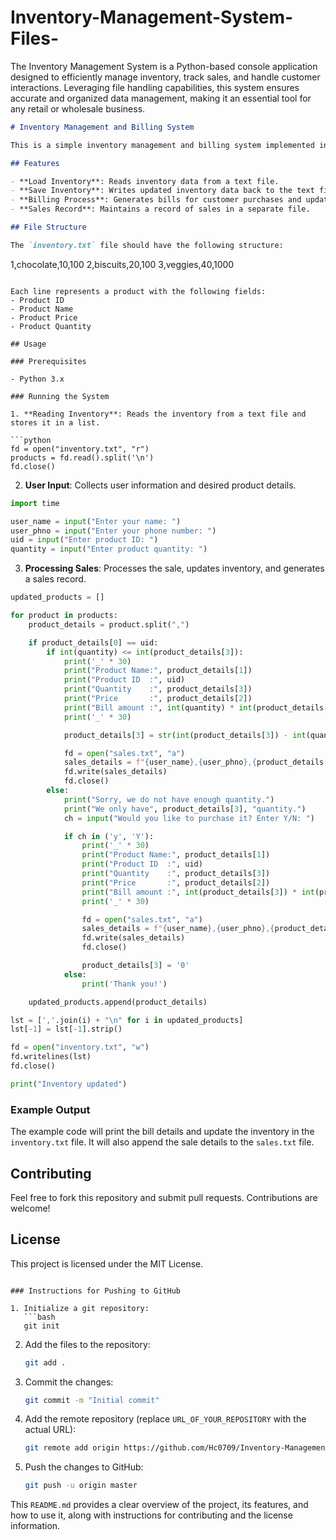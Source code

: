 # Inventory-Management-System-Files-
The Inventory Management System is a Python-based console application designed to efficiently manage inventory, track sales, and handle customer interactions. Leveraging file handling capabilities, this system ensures accurate and organized data management, making it an essential tool for any retail or wholesale business.
```markdown
# Inventory Management and Billing System

This is a simple inventory management and billing system implemented in Python. The system reads product data from a text file, processes sales, and updates inventory accordingly. It also generates sales records and stores them in a separate file.

## Features

- **Load Inventory**: Reads inventory data from a text file.
- **Save Inventory**: Writes updated inventory data back to the text file.
- **Billing Process**: Generates bills for customer purchases and updates inventory.
- **Sales Record**: Maintains a record of sales in a separate file.

## File Structure

The `inventory.txt` file should have the following structure:

```
1,chocolate,10,100
2,biscuits,20,100
3,veggies,40,1000
```

Each line represents a product with the following fields:
- Product ID
- Product Name
- Product Price
- Product Quantity

## Usage

### Prerequisites

- Python 3.x

### Running the System

1. **Reading Inventory**: Reads the inventory from a text file and stores it in a list.

```python
fd = open("inventory.txt", "r")
products = fd.read().split('\n')
fd.close()
```

2. **User Input**: Collects user information and desired product details.

```python
import time

user_name = input("Enter your name: ")
user_phno = input("Enter your phone number: ")
uid = input("Enter product ID: ")
quantity = input("Enter product quantity: ")
```

3. **Processing Sales**: Processes the sale, updates inventory, and generates a sales record.

```python
updated_products = []

for product in products:
    product_details = product.split(",")

    if product_details[0] == uid:
        if int(quantity) <= int(product_details[3]):
            print('_' * 30)
            print("Product Name:", product_details[1])
            print("Product ID  :", uid)
            print("Quantity    :", product_details[3])
            print("Price       :", product_details[2])
            print("Bill amount :", int(quantity) * int(product_details[2]))
            print('_' * 30)

            product_details[3] = str(int(product_details[3]) - int(quantity))

            fd = open("sales.txt", "a")
            sales_details = f"{user_name},{user_phno},{product_details[1]},{uid},{quantity},{int(quantity) * int(product_details[2])},{time.ctime()}\n"
            fd.write(sales_details)
            fd.close()
        else:
            print("Sorry, we do not have enough quantity.")
            print("We only have", product_details[3], "quantity.")
            ch = input("Would you like to purchase it? Enter Y/N: ")

            if ch in ('y', 'Y'):
                print('_' * 30)
                print("Product Name:", product_details[1])
                print("Product ID  :", uid)
                print("Quantity    :", product_details[3])
                print("Price       :", product_details[2])
                print("Bill amount :", int(product_details[3]) * int(product_details[2]))
                print('_' * 30)

                fd = open("sales.txt", "a")
                sales_details = f"{user_name},{user_phno},{product_details[1]},{uid},{product_details[3]},{int(product_details[3]) * int(product_details[2])},{time.ctime()}\n"
                fd.write(sales_details)
                fd.close()

                product_details[3] = '0'
            else:
                print('Thank you!')

    updated_products.append(product_details)

lst = [','.join(i) + "\n" for i in updated_products]
lst[-1] = lst[-1].strip()

fd = open("inventory.txt", "w")
fd.writelines(lst)
fd.close()

print("Inventory updated")
```

### Example Output

The example code will print the bill details and update the inventory in the `inventory.txt` file. It will also append the sale details to the `sales.txt` file.

## Contributing

Feel free to fork this repository and submit pull requests. Contributions are welcome!

## License

This project is licensed under the MIT License.
```

### Instructions for Pushing to GitHub

1. Initialize a git repository:
   ```bash
   git init
   ```

2. Add the files to the repository:
   ```bash
   git add .
   ```

3. Commit the changes:
   ```bash
   git commit -m "Initial commit"
   ```

4. Add the remote repository (replace `URL_OF_YOUR_REPOSITORY` with the actual URL):
   ```bash
   git remote add origin https://github.com/Hc0709/Inventory-Management-System-Files-/edit/main/README.md
   ```

5. Push the changes to GitHub:
   ```bash
   git push -u origin master
   ```

This `README.md` provides a clear overview of the project, its features, and how to use it, along with instructions for contributing and the license information.
